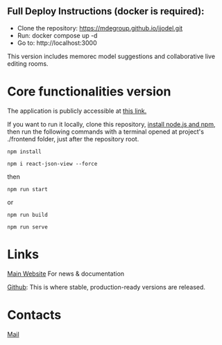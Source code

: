 ## Full Deploy Instructions (docker is required):
  - Clone the repository: https://mdegroup.github.io/jjodel.git
  - Run: docker compose up -d
  - Go to: http://localhost:3000

This version includes memorec model suggestions and collaborative live editing rooms.


# Core functionalities version
The application is publicly accessible at [this link.](https://app.jjodel.io/)

If you want to run it locally, clone this repository, [install node.js and npm](https://nodejs.org/it/download), then run the following commands with a terminal opened at project's ./frontend folder, just after the repository root.

`npm install`

`npm i react-json-view --force`

then

`npm run start`

or

`npm run build`

`npm run serve`

# Links
[Main Website](https://www.jjodel.io/) For news & documentation

[Github](https://github.com/jjodel-modeling/jjodel-frontend/): This is where stable, production-ready versions are released.


# Contacts
[Mail](mailto:info@jjodel.io)
